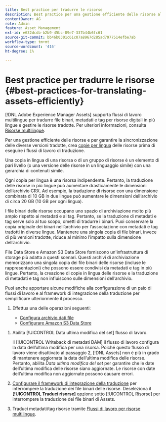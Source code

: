 ```yaml
---
title: Best practice per tradurre le risorse
description: Best practice per una gestione efficiente delle risorse al fine di sincronizzare varie versioni tradotte e semplificare i flussi di lavoro di traduzione.
contentOwner: AG
role: Admin
feature: Asset Management
exl-id: e632dcdb-b2b9-45bc-89e7-337b44b6fc61
source-git-commit: bb46b0301c61c07a8967d285ad7977514efbe7ab
workflow-type: tm+mt
source-wordcount: '416'
ht-degree: 1%

---
```


# Best practice per tradurre le risorse {#best-practices-for-translating-assets-efficiently}

[!DNL Adobe Experience Manager Assets] supporta flussi di lavoro multilingue per tradurre file binari, metadati e tag per risorse digitali in più lingue e gestire le risorse tradotte. Per ulteriori informazioni, consulta [Risorse multilingue](multilingual-assets.md).

Per una gestione efficiente delle risorse e per garantire la sincronizzazione delle diverse versioni tradotte, crea [copie per lingua](preparing-assets-for-translation.md) delle risorse prima di eseguire i flussi di lavoro di traduzione.

Una copia in lingua di una risorsa o di un gruppo di risorse è un elemento di pari livello (o una versione delle risorse in un linguaggio simile) con una gerarchia di contenuti simile.

Ogni copia per lingua è una risorsa indipendente. Pertanto, la traduzione delle risorse in più lingue può aumentare drasticamente le dimensioni dell’archivio CRX. Ad esempio, la traduzione di risorse con una dimensione combinata di 10 GB in due lingue può aumentare le dimensioni dell’archivio di circa 20 GB (10 GB per ogni lingua).

I file binari delle risorse occupano uno spazio di archiviazione molto più ampio rispetto ai metadati e ai tag. Pertanto, se la traduzione di metadati e tag serve solo al tuo scopo, ometti di tradurre i binari. Puoi conservare la copia originale dei binari nell’archivio per l’associazione con metadati e tag tradotti in diverse lingue. Mantenere una singola copia di file binari, invece di più versioni tradotte, riduce al minimo l’impatto sulla dimensione dell’archivio.

File Data Store e Amazon S3 Data Store forniscono un&#39;infrastruttura di storage più adatta a questi scenari. Questi archivi di archiviazione memorizzano una singola copia dei file binari delle risorse (incluse le rappresentazioni) che possono essere condivisi da metadati e tag in più lingue. Pertanto, la creazione di copie in lingua delle risorse e la traduzione di metadati e tag non influiscono sulle dimensioni dell’archivio.

Puoi anche apportare alcune modifiche alla configurazione di un paio di flussi di lavoro e al framework di integrazione della traduzione per semplificare ulteriormente il processo.

1. Effettua una delle operazioni seguenti:

   * [Configura archivio dati file](/help/sites-deploying/data-store-config.md)
   * [Configurare Amazon S3 Data Store](/help/sites-deploying/data-store-config.md)

<!--
1. Disable the [DAM MetaData Write-back](/help/sites-administering/workflow-offloader.md#disable-offloading) workflow.

   As the name suggests, the [!UICONTROL DAM Metadata Writeback] workflow rewrites the metadata to the binary file. Because the metadata changes after translation, writing it back to the binary file generates a different binary for a language copy.

   >[!NOTE]
   >
   >Disabling the [!UICONTROL DAM MetaData Writeback] workflow turns off XMP metadata write-back on asset binaries. Consequently, future metadata changes are no longer be saved within the assets. Evaluate the consequences before disabling this workflow.
-->

1. Abilita [!UICONTROL Data ultima modifica del set] flusso di lavoro.

   Il [!UICONTROL Writeback di metadati DAM] il flusso di lavoro configura la data dell’ultima modifica per una risorsa. Poiché questo flusso di lavoro viene disattivato al passaggio 2, [!DNL Assets] non è più in grado di mantenere aggiornata la data dell’ultima modifica delle risorse. Pertanto, abilita *Data ultima modifica del set* per garantire che le date dell’ultima modifica delle risorse siano aggiornate. Le risorse con date dell’ultima modifica non aggiornate possono causare errori.

1. [Configurare il framework di integrazione della traduzione](/help/sites-administering/tc-tic.md) per interrompere la traduzione dei file binari delle risorse. Deseleziona il **[!UICONTROL Traduci risorse]** opzione sotto [!UICONTROL Risorse] per interrompere la traduzione dei file binari di Assets.
1. Traduci metadati/tag risorse tramite [Flussi di lavoro per risorse multilingue](multilingual-assets.md).
